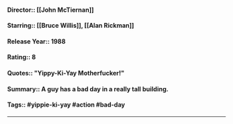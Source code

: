 #### Director:: [[John McTiernan]]
#### Starring:: [[Bruce Willis]], [[Alan Rickman]]
#### Release Year:: 1988
#### Rating:: 8
#### Quotes:: "Yippy-Ki-Yay Motherfucker!"
#### Summary:: A guy has a bad day in a really tall building.
#### Tags:: #yippie-ki-yay #action #bad-day

---
